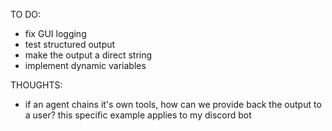 TO DO:
- fix GUI logging
- test structured output
- make the output a direct string
- implement dynamic variables

THOUGHTS:
- if an agent chains it's own tools, how can we provide back the output to a user?
this specific example applies to my discord bot 